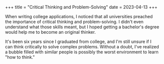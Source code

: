 +++
title = "Critical Thinking and Problem-Solving"
date = 2023-04-13
+++

When writing college applications, I noticed that all universities preached the importance of critical thinking and problem-solving. I didn't even understand what those skills meant, but I hoped getting a bachelor's degree would help me to become an original thinker.

It's been six years since I graduated from college, and I'm still unsure if I can think critically to solve complex problems. Without a doubt, I've realized a bubble filled with similar people is possibly the worst environment to learn "how to think."